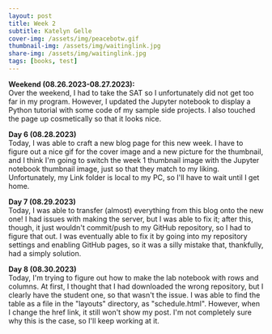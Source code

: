 ```yaml
---
layout: post
title: Week 2
subtitle: Katelyn Gelle
cover-img: /assets/img/peacebotw.gif
thumbnail-img: /assets/img/waitinglink.jpg
share-img: /assets/img/waitinglink.jpg
tags: [books, test]
---
```


**Weekend (08.26.2023-08.27.2023):**  
Over the weekend, I had to take the SAT so I unfortunately did not get too far in my program. However, I updated the Jupyter notebook to display a Python tutorial with some code of my sample side projects. I also touched the page up cosmetically so that it looks nice.  

**Day 6 (08.28.2023)**  
Today, I was able to craft a new blog page for this new week. I have to figure out a nice gif for the cover image and a new picture for the thumbnail, and I think I'm going to switch the week 1 thumbnail image with the Jupyter notebook thumbnail image, just so that they match to my liking. Unfortunately, my Link folder is local to my PC, so I'll have to wait until I get home.  

**Day 7 (08.29.2023)**  
Today, I was able to transfer (almost) everything from this blog onto the new one! I had issues with making the server, but I was able to fix it; after this, though, it just wouldn't commit/push to my GitHub repository, so I had to figure that out. I was eventually able to fix it by going into my repository settings and enabling GitHub pages, so it was a silly mistake that, thankfully, had a simply solution.  

**Day 8 (08.30.2023)**  
Today, I'm trying to figure out how to make the lab notebook with rows and columns. At first, I thought that I had downloaded the wrong repository, but I clearly have the student one, so that wasn't the issue. I was able to find the table as a file in the "layouts" directory, as "schedule.html". However, when I change the href link, it still won't show my post. I'm not completely sure why this is the case, so I'll keep working at it.